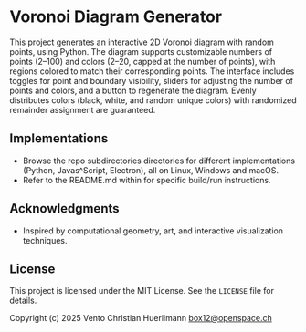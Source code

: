 # Voronoi Diagram Generator

This project generates an interactive 2D Voronoi diagram with random points, using Python. The diagram supports customizable numbers of points (2–100) and colors (2–20, capped at the number of points), with regions colored to match their corresponding points. The interface includes toggles for point and boundary visibility, sliders for adjusting the number of points and colors, and a button to regenerate the diagram. Evenly distributes colors (black, white, and random unique colors) with randomized remainder assignment are guaranteed.

## Implementations
- Browse the repo subdirectories directories for different implementations (Python, Javas^Script, Electron), all on Linux, Windows and macOS.
- Refer to the README.md within for specific build/run instructions.

## Acknowledgments
- Inspired by computational geometry, art, and interactive visualization techniques.

## License
This project is licensed under the MIT License. See the `LICENSE` file for details.

Copyright (c) 2025 Vento Christian Huerlimann <box12@openspace.ch>

